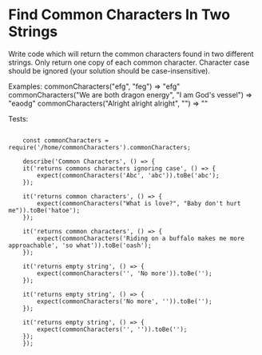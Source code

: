 # Find Common Characters In Two Strings

Write code which will return the common characters found in two different strings. Only return one copy of each common character. Character case should be ignored (your solution should be case-insensitive).

Examples:
commonCharacters("efg", "feg") => "efg"
commonCharacters("We are both dragon energy", "I am God's vessel") => "eaodg"
commonCharacters("Alright alright alright", "") => ""

Tests:

```

    const commonCharacters = require('/home/commonCharacters').commonCharacters;

    describe('Common Characters', () => {
    it('returns commons characters ignoring case', () => {
        expect(commonCharacters('Abc', 'abc')).toBe('abc');
    });

    it('returns common characters', () => {
        expect(commonCharacters("What is love?", "Baby don't hurt me")).toBe('hatoe');
    });

    it('returns common characters', () => {
        expect(commonCharacters('Riding on a buffalo makes me more approachable', 'so what')).toBe('oash');
    });

    it('returns empty string', () => {
        expect(commonCharacters('', 'No more')).toBe('');
    });

    it('returns empty string', () => {
        expect(commonCharacters('No more', '')).toBe('');
    });

    it('returns empty string', () => {
        expect(commonCharacters('', '')).toBe('');
    });
    });


```